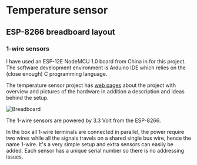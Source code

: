 # Temperature sensor 

## ESP-8266 breadboard layout

### 1-wire sensors 


I have used an ESP-12E NodeMCU 1.0 board from China in for this
project. The software development environment is Arduino IDE which
relies on the (close enough) C programming language.

The temperature sensor project has [web pages](https://sites.google.com/site/olewsaa/yacht-server-with-raspberry/temperature-monitoring) about the project with overview and pictures of the 
hardware in addition a description and ideas behind the setup.




![Breadboard](https://github.com/olewsaa/Yacht-computer/blob/master/img/Temperatures_bb.png 
"ESP-8266 breadboard layout")

The 1-wire sensors are powered by 3.3 Volt from the ESP-8266.

In the box all 1-wire terminals are connected in parallel, the power require 
two wires while all the signals travels on a shared single bus wire, hence the name
1-wire. It's a very simple setup and extra sensors can easily be added. Each sensor has
a unique serial number so there is no addressing issues.



